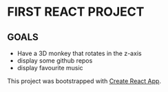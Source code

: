 # FIRST REACT PROJECT
## GOALS
- Have a 3D monkey that rotates in the z-axis
- display some github repos
- display favourite music

This project was bootstrapped with [Create React App](https://github.com/facebook/create-react-app).
